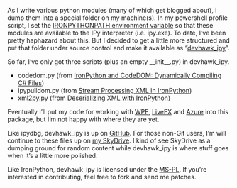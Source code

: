 As I write various python modules (many of which get blogged about), I
dump them into a special folder on my machine(s). In my powershell
profile script, I set the [IRONPYTHONPATH environment
variable](http://www.ironpython.info/index.php/Using_the_Python_Standard_Library)
so that these modules are available to the IPy interpreter (i.e.
ipy.exe). To date, I’ve been pretty haphazard about this. But I decided
to get a little more structured and put that folder under source control
and make it available as
“[devhawk\_ipy](http://github.com/devhawk/devhawk_ipy/tree)”.

So far, I’ve only got three scripts (plus an empty \_\_init\_\_.py) in
devhawk\_ipy.

-   codedom.py (from [IronPython and CodeDOM: Dynamically Compiling C\#
    Files](http://devhawk.net/2009/01/30/IronPython+And+CodeDOM+Dynamically+Compiling+C+Files.aspx))
-   ipypulldom.py (from [Stream Processing XML in
    IronPython](http://devhawk.net/2008/05/06/Stream+Processing+XML+In+IronPython.aspx))
-   xml2py.py (from [Deserializing XML with
    IronPython](http://devhawk.net/2008/05/07/Deserializing+XML+With+IronPython.aspx))

Eventually I’ll put my code for working with
[WPF](http://devhawk.net/2008/11/13/IronPython+And+WPF+Part+1+Introduction.aspx),
[LiveFX](http://devhawk.net/2008/12/13/IronPython+And+LiveFX+Accessing+Profiles.aspx)
and
[Azure](http://devhawk.net/2009/01/07/Nightly+Builds+Technical+Info.aspx)
into this package, but I’m not happy with where they are yet.

Like ipydbg, devhawk\_ipy is up on [GitHub](http://github.com/). For
those non-Git users, I’m will continue to these files up on [my
SkyDrive](http://cid-0d9bc809858885a4.skydrive.live.com/browse.aspx/DevHawk%20Content/IronPython%20Stuff).
I kind of see SkyDrive as a dumping ground for random content while
devhawk\_ipy is where stuff goes when it’s a little more polished.

Like IronPython, devhawk\_ipy is licensed under the
[MS-PL](http://www.microsoft.com/opensource/licenses.mspx#Ms-PL). If
you’re interested in contributing, feel free to fork and send me
patches.
